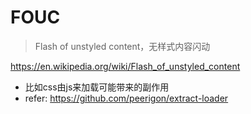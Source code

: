 # FOUC

> Flash of unstyled content，无样式内容闪动

<https://en.wikipedia.org/wiki/Flash_of_unstyled_content>

* 比如css由js来加载可能带来的副作用
* refer: <https://github.com/peerigon/extract-loader>

